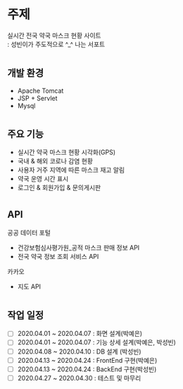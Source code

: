
# 주제 
실시간 전국 약국 마스크 현황 사이트  
: 성빈이가 주도적으로 ^_^ 나는 서포트
#
## 개발 환경
- Apache Tomcat
- JSP + Servlet
- Mysql
#
## 주요 기능
- 실시간 약국 마스크 현황 시각화(GPS)
- 국내 & 해외 코로나 감염 현황
- 사용자 거주 지역에 따른 마스크 재고 알림
- 약국 운영 시간 표시
- 로그인 & 회원가입 & 문의게시판
#
## API
공공 데이터 포털
* 건강보험심사평가원_공적 마스크 판매 정보 API
* 전국 약국 정보 조회 서비스 API

카카오
* 지도 API
#
## 작업 일정
- [ ] 2020.04.01 ~ 2020.04.07 : 화면 설계(박예은)
- [ ] 2020.04.01 ~ 2020.04.07 : 기능 상세 설계(박예은, 박성빈)
- [ ] 2020.04.08 ~ 2020.04.10 : DB 설계 (박성빈)
- [ ] 2020.04.13 ~ 2020.04.24 : FrontEnd 구현(박예은)
- [ ] 2020.04.13 ~ 2020.04.24 : BackEnd 구현(박성빈)
- [ ] 2020.04.27 ~ 2020.04.30 : 테스트 및 마무리
